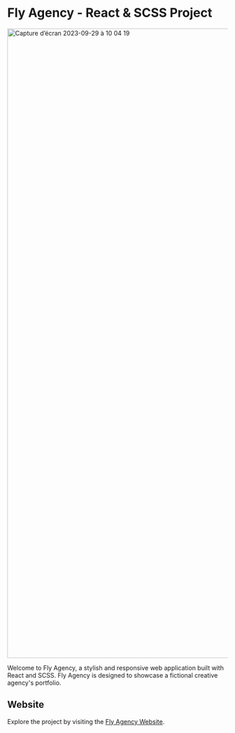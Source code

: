 # Fly Agency - React & SCSS Project

<img width="1440" alt="Capture d’écran 2023-09-29 à 10 04 19" src="https://github.com/mohamedhabiballah1/Fly-Agency/assets/100409109/7020c32e-08b3-4e56-a6a6-c46984a4f275">


Welcome to Fly Agency, a stylish and responsive web application built with React and SCSS. Fly Agency is designed to showcase a fictional creative agency's portfolio.


## Website
Explore the project by visiting the [Fly Agency Website](https://fly-agency.netlify.app/).

